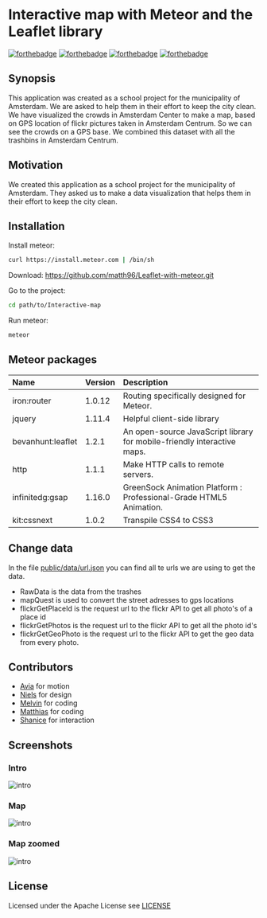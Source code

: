# Interactive map with Meteor and the Leaflet library
[![forthebadge](http://forthebadge.com/images/badges/built-with-love.svg)](http://informotion.meteor.com)
[![forthebadge](http://forthebadge.com/images/badges/uses-html.svg)](http://informotion.meteor.com)
[![forthebadge](http://forthebadge.com/images/badges/uses-js.svg)](http://informotion.meteor.com)
[![forthebadge](http://forthebadge.com/images/badges/uses-css.svg)](http://informotion.meteor.com)

## Synopsis
This application was created as a school project for the municipality of Amsterdam. We are asked to help them in their effort to keep the city clean. We have visualized the crowds in Amsterdam Center to make a map, based on GPS location of flickr pictures taken in Amsterdam Centrum. So we can see the crowds on a GPS base. We combined this dataset with all the trashbins in Amsterdam Centrum.

## Motivation
We created this application as a school project for the municipality of Amsterdam. They asked us to make a data visualization that helps them in their effort to keep the city clean.

## Installation
Install meteor:

```bash
curl https://install.meteor.com | /bin/sh
```

Download:
https://github.com/matth96/Leaflet-with-meteor.git

Go to the project:

```bash
cd path/to/Interactive-map
```

Run meteor:
```bash
meteor
```


## Meteor packages
Name              | Version | Description
:---------------- | :-----  | :-------------------------------------------------------------------
iron:router       | 1.0.12  | Routing specifically designed for Meteor.
jquery       | 1.11.4  | Helpful client-side library
bevanhunt:leaflet | 1.2.1   | An open-source JavaScript library for mobile-friendly interactive maps.
http              | 1.1.1   | Make HTTP calls to remote servers.
infinitedg:gsap   | 1.16.0  | GreenSock Animation Platform : Professional-Grade HTML5 Animation.
kit:cssnext       | 1.0.2   | Transpile CSS4 to CSS3


## Change data
In the file [public/data/url.json](https://github.com/matth96/Interactive-map/blob/master/public/data/url.json) you can find all te urls we are using to get the data.

- RawData is the data from the trashes
- mapQuest is used to convert the street adresses to gps locations
- flickrGetPlaceId is the request url to the flickr API to get all photo's of a place id
- flickrGetPhotos is the request url to the flickr API to get all the photo id's
- flickrGetGeoPhoto is the request url to the flickr API to get the geo data from every photo.


## Contributors
 - [Avia]() for motion
 - [Niels](http://cremind.nl) for design
 - [Melvin](http://reijnoudt.com) for coding
 - [Matthias](http://dolstra.me) for coding
 - [Shanice](http://www.shanicedesign.com) for interaction

## Screenshots

### Intro
![intro](https://raw.githubusercontent.com/matth96/Interactive-map/master/intro.png)

### Map
![intro](https://raw.githubusercontent.com/matth96/Interactive-map/master/normal.png)

### Map zoomed
![intro](https://raw.githubusercontent.com/matth96/Interactive-map/master/zoomed.png)


## License
Licensed under the  Apache License  see [LICENSE](https://github.com/matth96/Interactive-map/blob/master/LICENSE.md)

